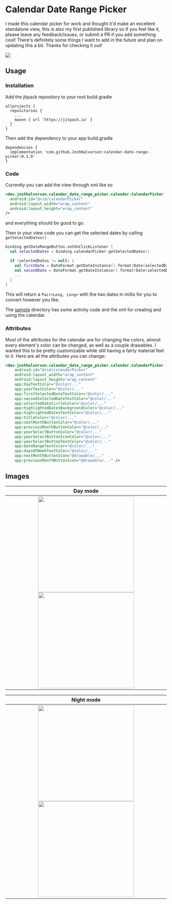 # Calendar Date Range Picker

I made this calendar picker for work and thought it'd make an excellent standalone view, this is also my first published library so if you feel like it, please leave any feedback/issues, or submit a PR if you add something cool! There's definitely some things I want to add in the future and plan on updating this a bit. Thanks for checking it out!

[![](https://jitpack.io/v/JoshHalvorson/calendar-date-range-picker.svg)](https://jitpack.io/#JoshHalvorson/calendar-date-range-picker)

## Usage

### Installation

Add the jitpack repository to your root build.gradle

```Gradle
allprojects {
  repositories {
    ...
    maven { url 'https://jitpack.io' }
  }
}
```

Then add the dependency to your app build.gradle

```Gradle
dependencies {
  implementation 'com.github.JoshHalvorson:calendar-date-range-picker:0.1.0'
}
```

### Code

Currently you can add the view through xml like so
```Xml
<dev.joshhalvorson.calendar_date_range_picker.calendar.CalendarPicker
  android:id="@+id/calendarPicker"
  android:layout_width="wrap_content"
  android:layout_height="wrap_content"
/>
```
and everything should be good to go.

Then in your view code you can get the selected dates by calling ```getSelectedDates()```

```Kotlin
binding.getDateRangeButton.setOnClickListener {
  val selectedDates = binding.calendarPicker.getSelectedDates()

  if (selectedDates != null) {
    val firstDate = DateFormat.getDateInstance().format(Date(selectedDates.first))
    val secondDate = DateFormat.getDateInstance().format(Date(selectedDates.second))
    ...
  }
}
```

This will return a ```Pair<Long, Long>``` with the two dates in millis for you to convert however you like.


The [sample](https://github.com/JoshHalvorson/calendar-date-range-picker/tree/main/sample) directory has some activity code and the xml for creating and using the calendar.

### Attributes

Most of the attributes for the calendar are for changing the colors, almost every element's color can be changed, as well as a couple drawables. I wanted this to be pretty customizable while still having a fairly material feel to it. Here are all the attributes you can change:

```Xml
<dev.joshhalvorson.calendar_date_range_picker.calendar.CalendarPicker
    android:id="@+id/calendarPicker"
    android:layout_width="wrap_content"
    android:layout_height="wrap_content"
    app:dayTextColor="@color/..."
    app:yearTextColor="@color/..."
    app:firstSelectedDateTextColor="@color/..."
    app:secondSelectedDateTextColor="@color/..."
    app:selectedDateCircleColor="@color/..."
    app:highlightedDatesBackgroundColor="@color/..."
    app:highlightedDatesTextColor="@color/..."
    app:titleColor="@color/..."
    app:nextMonthButtonColor="@color/..."
    app:previousMonthButtonColor="@color/..."
    app:yearSelectButtonColor="@color/..."
    app:yearSelectButtonIconColor="@color/..."
    app:yearSelectButtonTextColor="@color/..."
    app:dateRangeTextColor="@color/..."
    app:daysOfWeekTextColor="@color/..."
    app:nextMonthButtonIcon="@drawable/..."
    app:previousMonthButtonIcon="@drawable/..." />
```

## Images

Day mode            |  
:-------------------------:|
 <img src="https://i.imgur.com/6ODEBrn.png" width="300">   <img src="https://i.imgur.com/xAjuITC.png" width="300"> | 
 
 Night mode            |  
:-------------------------:|
 <img src="https://i.imgur.com/3OVPrfx.png" width="300"> <img src="https://i.imgur.com/Zw7l8Ee.png" width="300"> | 
